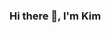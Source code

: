 ### Hi there 👋, I'm Kim

<!--
![Anurag's GitHub stats](https://github-readme-stats.vercel.app/api?username=kimdodds25&count_private=true&show_icons=true&include_all_commits=true)

[![Top Langs](https://github-readme-stats.vercel.app/api/top-langs/?username=kimdodds25&hide=Roff)](https://github.com/anuraghazra/github-readme-stats)

**KimDodds25/KimDodds25** is a ✨ _special_ ✨ repository because its `README.md` (this file) appears on your GitHub profile.

Here are some ideas to get you started:

- 🔭 I’m currently working on ...
- 🌱 I’m currently learning ...
- 👯 I’m looking to collaborate on ...
- 🤔 I’m looking for help with ...
- 💬 Ask me about ...
- 📫 How to reach me: ...
- 😄 Pronouns: ...
- ⚡ Fun fact: ...
-->
